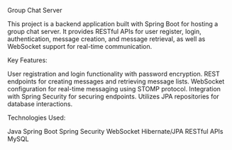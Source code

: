Group Chat Server

This project is a backend application built with Spring Boot for hosting a group chat server. It provides RESTful APIs for user register, login, authentication, message creation, and message retrieval, as well as WebSocket support for real-time communication.

Key Features:

User registration and login functionality with password encryption.
REST endpoints for creating messages and retrieving message lists.
WebSocket configuration for real-time messaging using STOMP protocol.
Integration with Spring Security for securing endpoints.
Utilizes JPA repositories for database interactions.

Technologies Used:

Java
Spring Boot
Spring Security
WebSocket
Hibernate/JPA
RESTful APIs
MySQL
